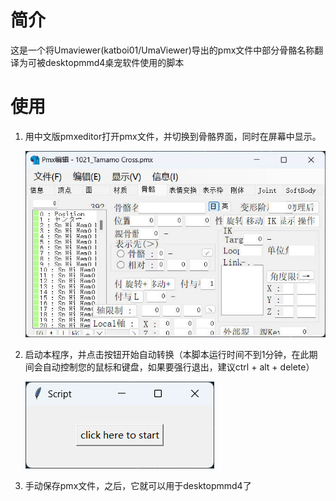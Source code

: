 # 简介

这是一个将Umaviewer(katboi01/UmaViewer)导出的pmx文件中部分骨骼名称翻译为可被desktopmmd4桌宠软件使用的脚本

# 使用

1. 用中文版pmxeditor打开pmx文件，并切换到骨骼界面，同时在屏幕中显示。

   ![1705976022013](image/README/1705976022013.jpg)
2. 启动本程序，并点击按钮开始自动转换（本脚本运行时间不到1分钟，在此期间会自动控制您的鼠标和键盘，如果要强行退出，建议ctrl + alt + delete）

   ![1705976285639](image/README/1705976285639.png)
3. 手动保存pmx文件，之后，它就可以用于desktopmmd4了
